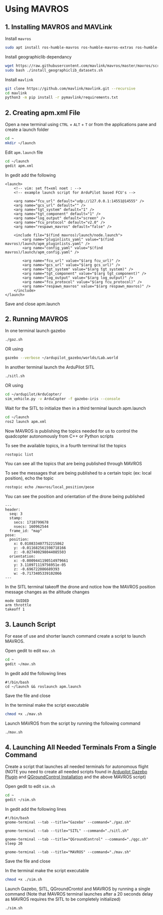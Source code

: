 # Using MAVROS
## 1. Installing MAVROS and MAVLink
Install `mavros`
```bash
sudo apt install ros-humble-mavros ros-humble-mavros-extras ros-humble-mavros-msgs
```

Install geographiclib dependancy
```bash
wget https://raw.githubusercontent.com/mavlink/mavros/master/mavros/scripts/install_geographiclib_datasets.sh
sudo bash ./install_geographiclib_datasets.sh
```

Install `mavlink`
```bash
git clone https://github.com/mavlink/mavlink.git --recursive
cd mavlink
python3 -m pip install -r pymavlink/requirements.txt
```

## 2. Creating apm.xml File
Open a new terminal using `CTRL` + `ALT` + `T` or from the applications pane and create a launch folder
```bash
cd ~
mkdir ~/launch
```

Edit `apm.launch` file
```bash
cd ~/launch
gedit apm.xml
```

In gedit add the following
```
<launch>
	<!-- vim: set ft=xml noet : -->
	<!-- example launch script for ArduPilot based FCU's -->

	<arg name="fcu_url" default="udp://127.0.0.1:14551@14555" />
	<arg name="gcs_url" default="" />
	<arg name="tgt_system" default="1" />
	<arg name="tgt_component" default="1" />
	<arg name="log_output" default="screen" />
	<arg name="fcu_protocol" default="v2.0" />
	<arg name="respawn_mavros" default="false" />

	<include file="$(find mavros)/launch/node.launch">
		<arg name="pluginlists_yaml" value="$(find mavros)/launch/apm_pluginlists.yaml" />
		<arg name="config_yaml" value="$(find mavros)/launch/apm_config.yaml" />

		<arg name="fcu_url" value="$(arg fcu_url)" />
		<arg name="gcs_url" value="$(arg gcs_url)" />
		<arg name="tgt_system" value="$(arg tgt_system)" />
		<arg name="tgt_component" value="$(arg tgt_component)" />
		<arg name="log_output" value="$(arg log_output)" />
		<arg name="fcu_protocol" value="$(arg fcu_protocol)" />
		<arg name="respawn_mavros" value="$(arg respawn_mavros)" />
	</include>
</launch>
```
Save and close apm.launch

## 2. Running MAVROS
In one terminal launch gazebo
```bash
./gaz.sh
```
OR using
```bash
gazebo --verbose ~/ardupilot_gazebo/worlds/Lab.world
```

In another terminal launch the ArduPilot SITL
```bash
./sitl.sh
```
OR using
```bash
cd ~/ardupilot/ArduCopter/
sim_vehicle.py -v ArduCopter -f gazebo-iris --console
```

Wait for the SITL to initialize then in a third terminal launch apm.launch
```bash
cd ~/launch
ros2 launch apm.xml
```

Now MAVROS is publishing the topics needed for us to control the quadcopter autonomously from C++ or Python scripts

To see the available topics, in a fourth terminal list the topics
```bash
rostopic list
```

You can see all the topics that are being published through MAVROS

To see the messages that are being published to a certain topic (ex: local position), echo the topic
```bash
rostopic echo /mavros/local_position/pose
```

You can see the position and orientation of the drone being published
```
---
header: 
  seq: 3
  stamp: 
    secs: 1718799678
    nsecs: 160962544
  frame_id: "map"
pose: 
  position: 
    x: 0.010833407752215862
    y: -0.011682561598718166
    z: -0.027400298044085503
  orientation: 
    x: -0.0009441190514979661
    y: 3.110971119756951e-05
    z: -0.696722086689393
    w: -0.7173405339102066
---
```

In the SITL terminal takeoff the drone and notice how the MAVROS position message changes as the altitude changes
```
mode GUIDED
arm throttle
takeoff 1
```
## 3. Launch Script
For ease of use and shorter launch command create a script to launch MAVROS.

Open gedit to edit `mav.sh`
```bash
cd ~
gedit ~/mav.sh
```

In gedit add the following lines
```
#!/bin/bash
cd ~/launch && roslaunch apm.launch
```
Save the file and close

In the terminal make the script executable
```bash
chmod +x ./mav.sh
```

Launch MAVROS from the script by running the following command
```bash
./mav.sh
```

## 4. Launching All Needed Terminals From a Single Command

Create a script that launches all needed terminals for autonomous flight (NOTE you need to create all needed scripts found in [Ardupilot Gazebo Plugin](Ardupilot_Gazebo_Plugin.md) and [QGroundControl Installation](QGroundControl_Installation.md) and the above MAVROS script)

Open gedit to edit `sim.sh`
```bash
cd ~
gedit ~/sim.sh
```

In gedit add the following lines
```
#!/bin/bash
gnome-terminal --tab --title="Gazebo" --command="./gaz.sh"

gnome-terminal --tab --title="SITL" --command="./sitl.sh"

gnome-terminal --tab --title="QGroundControl" --command="./qgc.sh"
sleep 20

gnome-terminal --tab --title="MAVROS" --command="./mav.sh"
```
Save the file and close

In the terminal make the script executable
```bash
chmod +x ./sim.sh
```

Launch Gazebo, SITL, QGroundCrontol and MAVROS by running a single command (Note that MAVROS terminal launches after a 20 seconds delay as MAVROS requires the SITL to be completely initialized)
```bash
./sim.sh
```
